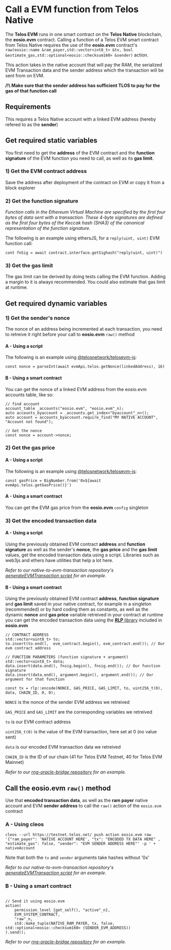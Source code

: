 # Call a EVM function from Telos Native

The __Telos EVM__ runs in one smart contract on the __Telos Native__ blockchain, the __eosio.evm__ contract.
Calling a function of a Telos EVM smart contract from Telos Native requires the use of the __eosio.evm__ contract's `raw(eosio::name &ram_payer,std::vector<int8_t> &tx, bool &estimate_gas,std::optional<eosio::checksum160> &sender)` action.

This action takes in the native account that will pay the RAM, the serialized EVM Transaction data and the sender address which the transaction will be sent from on EVM.

__/!\ Make sure that the sender address has sufficient TLOS to pay for the gas of that function call__

## Requirements

This requires a Telos Native account with a linked EVM address (hereby refered to as the __sender__)

## Get required static variables

You first need to get the __address__ of the EVM contract and the __function signature__ of the EVM function you need to call, as well as its __gas limit__.

### 1) Get the EVM contract address

Save the address after deployment of the contract on EVM or copy it from a block explorer

### 2) Get the function signature

_Function calls in the Ethereum Virtual Machine are specified by the first four bytes of data sent with a transaction. These 4-byte signatures are defined as the first four bytes of the Keccak hash (SHA3) of the canonical representation of the function signature._

The following is an example using ethersJS, for a `reply(uint, uint)` EVM function call:

`cont fnSig = await contract.interface.getSighash("reply(uint, uint)")`

### 3) Get the gas limit

The gas limit can be derived by doing tests calling the EVM function. Adding a margin to it is always recommended.
You could also estimate that gas limit at runtime.

## Get required dynamic variables

### 1) Get the sender's nonce

The nonce of an address being incremented at each transaction, you need to retreive it right before your call to __eosio.evm__ `raw()` method

#### A - Using a script

The following is an example using [@telosnetwork/telosevm-js](https://github.com/telosnetwork/telosevm-js):

`const nonce = parseInt(await evmApi.telos.getNonce(linkedAddress), 16)`

#### B - Using a smart contract

You can get the nonce of a linked EVM address from the eosio.evm accounts table, like so:

```
// find account
account_table _accounts("eosio.evm", "eosio.evm"_n);
auto accounts_byaccount = _accounts.get_index<"byaccount"_n>();
auto account = accounts_byaccount.require_find("MY NATIVE ACCOUNT", "Account not found");

// Get the nonce
const nonce = account->nonce;
```

### 2) Get the gas price

#### A - Using a script

The following is an example using [@telosnetwork/telosevm-js](https://github.com/telosnetwork/telosevm-js):

`const gasPrice = BigNumber.from('0x${await evmApi.telos.getGasPrice()}')`

#### A - Using a smart contract

You can get the EVM gas price from the __eosio.evm__ `config` singleton

### 3) Get the encoded transaction data

#### A - Using a script

Using the previously obtained EVM contract __address__ and __function signature__ as well as the sender's __nonce__, the __gas price__ and the __gas limit__ values, get the encoded transaction data using a script. Libraries such as web3js and ethers have utilities that help a lot here.

_Refer to our native-to-evm-transaction repository's [generateEVMTransaction script](https://github.com/telosnetwork/native-to-evm-transaction/blob/main/generateEVMTransaction.js) for an example._

#### B - Using a smart contract

Using the previously obtained EVM contract __address__, __function signature__ and __gas limit__ saved in your native contract, for example in a singleton (recommended) or by hard coding them as constants, as well as the dynamic __nonce__ and __gas price__  variable retreived in your contract at runtime you can get the encoded transaction data using the [__RLP__ library](https://github.com/telosnetwork/telos.evm/tree/master/eosio.evm/external/rlp) included in __eosio.evm__

```
// CONTRACT ADDRESS
std::vector<uint8_t> to;
to.insert(to.end(),  evm_contract.begin(), evm_contract.end()); // Our evm contract address

// FUNCTION PARAMETERS (function signature + argument)
std::vector<uint8_t> data;
data.insert(data.end(), fnsig.begin(), fnsig.end()); // Our function signature
data.insert(data.end(), argument.begin(), argument.end()); // Our argument for that function

const tx = rlp::encode(NONCE, GAS_PRICE, GAS_LIMIT, to, uint256_t(0), data, CHAIN_ID, 0, 0);
```

`NONCE` is the nonce of the sender EVM address we retreived

`GAS_PRICE` and `GAS_LIMIT` are the corresponding variables we retreived

`to` is our EVM contract address

`uint256_t(0)` is the value of the EVM transaction, here set at 0 (no value sent)

`data` is our encoded EVM transaction data we retreived

`CHAIN_ID` is the ID of our chain (41 for Telos EVM Testnet, 40 for Telos EVM Mainnet)

_Refer to our [rng-oracle-bridge repository](https://github.com/telosnetwork/rng-oracle-bridge/blob/ad255b872a238e4d3a3f59cdff44a206208ab67d/native/src/rng.bridge.cpp#L193) for an example._

## Call the eosio.evm `raw()` method

Use that __encoded transaction data__, as well as the  __ram payer__ native account and EVM __sender address__ to call the `raw()` action of the `eosio.evm` contract

### A - Using cleos

`cleos --url https://testnet.telos.net/ push action eosio.evm raw '{"ram_payer": 'NATIVE ACCOUNT HERE', "tx": "ENCODED TX DATA HERE" , "estimate_gas": false, "sender": "EVM SENDER ADDRESS HERE"' -p ' + nativeAccount`

Note that both the `tx` and `sender` arguments take hashes without '0x'

_Refer to our native-to-evm-transaction repository's [generateEVMTransaction script](https://github.com/telosnetwork/native-to-evm-transaction/blob/main/generateEVMTransaction.js) for an example._

### B - Using a smart contract

```

// Send it using eosio.evm
action(
    permission_level {get_self(), "active"_n},
    EVM_SYSTEM_CONTRACT,
    "raw"_n,
    std::make_tuple(NATIVE_RAM_PAYER, tx, false, std::optional<eosio::checksum160> (SENDER_EVM_ADDRESS))
).send();
```

_Refer to our [rng-oracle-bridge repository](https://github.com/telosnetwork/rng-oracle-bridge/blob/ad255b872a238e4d3a3f59cdff44a206208ab67d/native/src/rng.bridge.cpp#L193) for an example._

